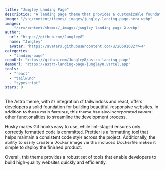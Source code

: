 ```yaml
---
title: "Jungley Landing Page"
description: "A landing page theme that provides a customizable foundation for building fast, modern websites with ease."
image: "/src/content/themes/_images/jungley-landing-page-hero.webp"
images:
  - "/src/content/themes/_images/jungley-landing-page-2.webp"
author:
  url: "https://github.com/Jungley8"
  name: "Jungley"
  avatar: "https://avatars.githubusercontent.com/u/20501682?v=4"
categories:
  - "landing-page"
repoUrl: "https://github.com/Jungley8/astro-landing-page"
demoUrl: "https://astro-landing-page-jungley8.vercel.app"
tools:
  - "react"
  - "tailwind"
  - "typescript"
stars: 0
---
```


<p>
  The Astro theme, with its integration of tailwindcss and react, offers developers a solid
  foundation for building beautiful, responsive websites. In addition to these main features, this
  theme has also incorporated several other functionalities to streamline the development process.
</p>
<p>
  Husky makes Git hooks easy to use, while lint-staged ensures only correctly formatted code is
  committed. Prettier is a formatting tool that helps maintain a consistent code style across the
  project. Additionally, the ability to easily create a Docker image via the included Dockerfile
  makes it simple to deploy the finished product.
</p>
<p>
  Overall, this theme provides a robust set of tools
  that enable developers to build high-quality websites quickly and efficiently.
</p>

